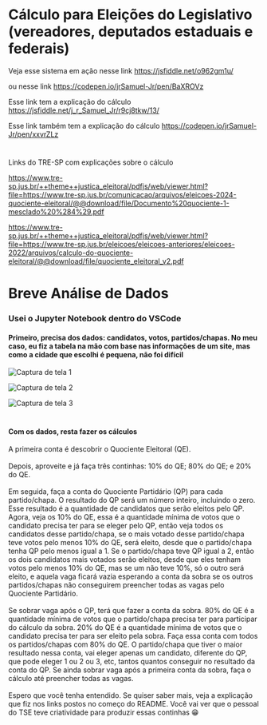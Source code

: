 # Cálculo para Eleições do Legislativo (vereadores, deputados estaduais e federais)

Veja esse sistema em ação nesse link
https://jsfiddle.net/o962gm1u/

ou nesse link
https://codepen.io/jrSamuel-Jr/pen/BaXROVz

Esse link tem a explicação do cálculo
https://jsfiddle.net/j_r_Samuel_Jr/r9cj8tkw/13/

Esse link também tem a explicação do cálculo
https://codepen.io/jrSamuel-Jr/pen/xxvrZLz

#

Links do TRE-SP com explicações sobre o cálculo

https://www.tre-sp.jus.br/++theme++justica_eleitoral/pdfjs/web/viewer.html?file=https://www.tre-sp.jus.br/comunicacao/arquivos/eleicoes-2024-quociente-eleitoral/@@download/file/Documento%20quociente-1-mesclado%20%284%29.pdf

https://www.tre-sp.jus.br/++theme++justica_eleitoral/pdfjs/web/viewer.html?file=https://www.tre-sp.jus.br/eleicoes/eleicoes-anteriores/eleicoes-2022/arquivos/calculo-do-quociente-eleitoral/@@download/file/quociente_eleitoral_v2.pdf


#
#
# Breve Análise de Dados
### Usei o Jupyter Notebook dentro do VSCode
#### Primeiro, precisa dos dados: candidatos, votos, partidos/chapas. No meu caso, eu fiz a tabela na mão com base nas informações de um site, mas como a cidade que escolhi é pequena, não foi difícil

![Captura de tela 1](https://github.com/user-attachments/assets/80e65ae4-9a38-40c8-ae4d-212f0d422ee7)

![Captura de tela 2](https://github.com/user-attachments/assets/dc072371-5ea3-44f2-9d50-9f46e4605aed)

![Captura de tela 3](https://github.com/user-attachments/assets/19792f87-3848-4c37-98b3-e611f75623a1)


#
#### Com os dados, resta fazer os cálculos
A primeira conta é descobrir o Quociente Eleitoral (QE). <br/><br/>
Depois, aproveite e já faça três continhas: 10% do QE; 80% do QE; e 20% do QE. <br/><br/>
Em seguida, faça a conta do Quociente Partidário (QP) para cada partido/chapa. O resultado do QP será um número inteiro, incluindo o zero. Esse resultado é a quantidade de candidatos que serão eleitos pelo QP. Agora, veja os 10% do QE, essa é a quantidade mínima de votos que o candidato precisa ter para se eleger pelo QP, então veja todos os candidatos desse partido/chapa, se o mais votado desse partido/chapa teve votos pelo menos 10% do QE, será eleito, desde que o partido/chapa tenha QP pelo menos igual a 1. Se o partido/chapa teve QP igual a 2, então os dois candidatos mais votados serão eleitos, desde que eles tenham votos pelo menos 10% do QE, mas se um não teve 10%, só o outro será eleito, e aquela vaga ficará vazia esperando a conta da sobra se os outros partidos/chapas não conseguirem preencher todas as vagas pelo Quociente Partidário. <br/><br/>
Se sobrar vaga após o QP, terá que fazer a conta da sobra. 80% do QE é a quantidade mínima de votos que o partido/chapa precisa ter para participar do cálculo da sobra. 20% do QE é a quantidade mínima de votos que o candidato precisa ter para ser eleito pela sobra. Faça essa conta com todos os partidos/chapas com 80% do QE. O partido/chapa que tiver o maior resultado nessa conta, vai eleger apenas um candidato, diferente do QP, que pode eleger 1 ou 2 ou 3, etc, tantos quantos conseguir no resultado da conta do QP. Se ainda sobrar vaga após a primeira conta da sobra, faça o cálculo até preencher todas as vagas. <br/><br/>
Espero que você tenha entendido. Se quiser saber mais, veja a explicação que fiz nos links postos no começo do README. Você vai ver que o pessoal do TSE teve criatividade para produzir essas continhas 😁
#
